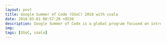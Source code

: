 ```yaml
---
layout: post
title: Google Summer of Code (GSoC) 2018 with coala
date: 2018-05-01 00:57:20 +0530
description: Google Summer of Code is a global program focused on introducing students to open source software development. Students work on a 3 month programming project with an open source organization during their break from university.
img: 
tags: [GSoC, coala]
---
```

